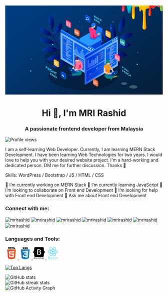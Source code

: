 ![I am MRI Rashid](https://github.com/mrirashid/mrirashid/raw/main/full_front_back.jpg)


<h1 align="center">Hi 👋, I'm MRI Rashid</h1>
<h3 align="center">A passionate frontend developer from Malaysia</h3>

![Profile views](https://gpvc.arturio.dev/mrirashid) 

I am a self-learning Web Developer. Currently, I am learning MERN Stack Development. I have been learning Web Technologies for two years. I would love to help you with your desired website project. I'm a hard-working and dedicated person. DM me for further discussion. Thanks 🖤

Skills: WordPress / Bootstrap / JS / HTML / CSS
 

🔭 I’m currently working on MERN Stack
🌱 I’m currently learning JavaScript
👯 I’m looking to collaborate on Front end Development
🤔 I’m looking for help with Front end Development
💬 Ask me about Front end Development

<h3 align="left">Connect with me:</h3>
<p align="left">
<a href="https://fb.com/mrirashid0" target="blank"><img align="center" src="https://raw.githubusercontent.com/rahuldkjain/github-profile-readme-generator/master/src/images/icons/Social/facebook.svg" alt="mrirashid" height="30" width="40" /></a>
<a href="https://twitter.com/mri_rashid" target="blank"><img align="center" src="https://raw.githubusercontent.com/rahuldkjain/github-profile-readme-generator/master/src/images/icons/Social/twitter.svg" alt="mrirashid" height="30" width="40" /></a>
<a href="https://linkedin.com/in/mrirashid" target="blank"><img align="center" src="https://raw.githubusercontent.com/rahuldkjain/github-profile-readme-generator/master/src/images/icons/Social/linked-in-alt.svg" alt="mrirashid" height="30" width="40" /></a>
<a href="https://www.youtube.com/c/mrirashid" target="blank"><img align="center" src="https://raw.githubusercontent.com/rahuldkjain/github-profile-readme-generator/master/src/images/icons/Social/youtube.svg" alt="mrirashid" height="30" width="40" /></a>
<a href="https://instagram.com/mri_rashid" target="blank"><img align="center" src="https://raw.githubusercontent.com/rahuldkjain/github-profile-readme-generator/master/src/images/icons/Social/instagram.svg" alt="mrirashid" height="30" width="40" /></a>
<a href="https://dribbble.com/mrirashid" target="blank"><img align="center" src="https://raw.githubusercontent.com/rahuldkjain/github-profile-readme-generator/master/src/images/icons/Social/dribbble.svg" alt="mrirashid" height="30" width="40" /></a>
<a href="https://www.behance.net/mrirashid" target="blank"><img align="center" src="https://raw.githubusercontent.com/rahuldkjain/github-profile-readme-generator/master/src/images/icons/Social/behance.svg" alt="mrirashid" height="30" width="40" /></a>
</p>

<h3 align="left">Languages and Tools:</h3>
<p align="left"> 
<a href="https://www.w3.org/html/" target="_blank"> <img src="https://raw.githubusercontent.com/devicons/devicon/master/icons/html5/html5-original-wordmark.svg" alt="html5" width="40" height="40"/> </a> 
<a href="https://www.w3schools.com/css/" target="_blank"> <img src="https://raw.githubusercontent.com/devicons/devicon/master/icons/css3/css3-original-wordmark.svg" alt="css3" width="40" height="40"/> </a>
<a href="https://getbootstrap.com" target="_blank"> <img src="https://raw.githubusercontent.com/devicons/devicon/master/icons/bootstrap/bootstrap-plain-wordmark.svg" alt="bootstrap" width="40" height="40"/> </a> 
<a href="https://reactjs.org/" target="_blank"> <img src="https://raw.githubusercontent.com/devicons/devicon/master/icons/react/react-original-wordmark.svg" alt="react" width="40" height="40"/> </a> 
</p>

[![Top Langs](https://github-readme-stats.vercel.app/api/top-langs/?username=mrirashid)](https://github.com/anuraghazra/github-readme-stats)

![GitHub stats](https://github-readme-stats.vercel.app/api?username=mrirashid&show_icons=true)  
![GitHub streak stats](https://github-readme-streak-stats.herokuapp.com/?user=mrirashid)  
![GitHub Activity Graph](https://activity-graph.herokuapp.com/graph?username=mrirashid)  
